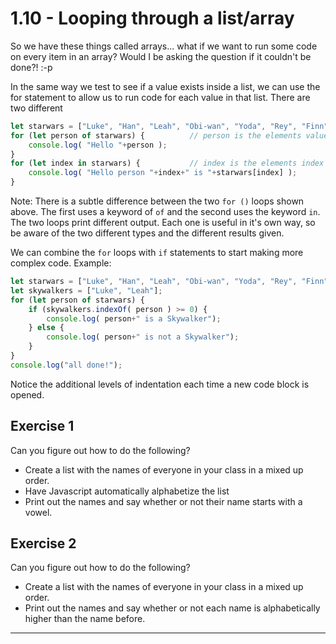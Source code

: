 # 1.10 - Looping through a list/array

So we have these things called arrays... what if we want to run some code on every item in an array? Would I be asking the question if it couldn't be done?! :-p

In the same way we test to see if a value exists inside a list, we can use the for statement to allow us to run code for each value in that list.  There are two different

```javascript
let starwars = ["Luke", "Han", "Leah", "Obi-wan", "Yoda", "Rey", "Finn"];
for (let person of starwars) {          // person is the elements value
    console.log( "Hello "+person );
}
for (let index in starwars) {           // index is the elements index
    console.log( "Hello person "+index+" is "+starwars[index] );
}
```

Note: There is a subtle difference between the two `for ()` loops shown above. The first uses a keyword of `of` and the second uses the keyword `in`. The two loops print different output. Each one is useful in it's own way, so be aware of the two different types and the different results given. 

We can combine the `for` loops with `if` statements to start making more complex code.  Example:

```javascript
let starwars = ["Luke", "Han", "Leah", "Obi-wan", "Yoda", "Rey", "Finn"];
let skywalkers = ["Luke", "Leah"];
for (let person of starwars) {
    if (skywalkers.indexOf( person ) >= 0) {
        console.log( person+" is a Skywalker");
    } else {
        console.log( person+" is not a Skywalker");
    } 
}
console.log("all done!");
```

Notice the additional levels of indentation each time a new code block is opened.

## Exercise 1

Can you figure out how to do the following?

* Create a list with the names of everyone in your class in a mixed up order.
* Have Javascript automatically alphabetize the list
* Print out the names and say whether or not their name starts with a vowel.

## Exercise 2

Can you figure out how to do the following?

* Create a list with the names of everyone in your class in a mixed up order.
* Print out the names and say whether or not each name is alphabetically higher than the name before.

---